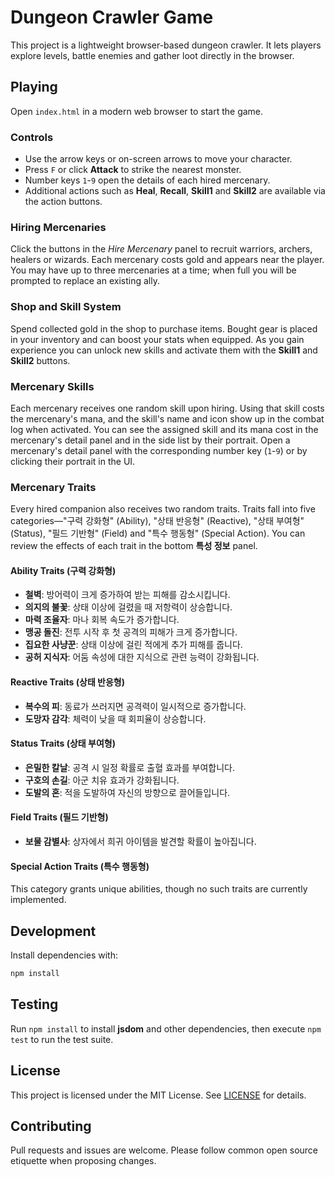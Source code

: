 # Dungeon Crawler Game

This project is a lightweight browser-based dungeon crawler. It lets players explore levels, battle enemies and gather loot directly in the browser.

## Playing

Open `index.html` in a modern web browser to start the game.

### Controls

- Use the arrow keys or on-screen arrows to move your character.
- Press `F` or click **Attack** to strike the nearest monster.
- Number keys `1`-`9` open the details of each hired mercenary.
- Additional actions such as **Heal**, **Recall**, **Skill1** and **Skill2** are available via the action buttons.

### Hiring Mercenaries

Click the buttons in the *Hire Mercenary* panel to recruit warriors, archers, healers or wizards. Each mercenary costs gold and appears near the player. You may have up to three mercenaries at a time; when full you will be prompted to replace an existing ally.

### Shop and Skill System

Spend collected gold in the shop to purchase items. Bought gear is placed in your inventory and can boost your stats when equipped. As you gain experience you can unlock new skills and activate them with the **Skill1** and **Skill2** buttons.

### Mercenary Skills

Each mercenary receives one random skill upon hiring. Using that skill costs the
mercenary's mana, and the skill's name and icon show up in the combat log when
activated. You can see the assigned skill and its mana cost in the mercenary's
detail panel and in the side list by their portrait. Open a mercenary's detail
panel with the corresponding number key (`1`-`9`) or by clicking their portrait
in the UI.

### Mercenary Traits

Every hired companion also receives two random traits. Traits fall into five categories—"구력 강화형" (Ability), "상태 반응형" (Reactive), "상태 부여형" (Status), "필드 기반형" (Field) and "특수 행동형" (Special Action). You can review the effects of each trait in the bottom **특성 정보** panel.

#### Ability Traits (구력 강화형)

- **철벽**: 방어력이 크게 증가하여 받는 피해를 감소시킵니다.
- **의지의 불꽃**: 상태 이상에 걸렸을 때 저항력이 상승합니다.
- **마력 조율자**: 마나 회복 속도가 증가합니다.
- **맹공 돌진**: 전투 시작 후 첫 공격의 피해가 크게 증가합니다.
- **집요한 사냥꾼**: 상태 이상에 걸린 적에게 추가 피해를 줍니다.
- **공허 지식자**: 어둠 속성에 대한 지식으로 관련 능력이 강화됩니다.

#### Reactive Traits (상태 반응형)

- **복수의 피**: 동료가 쓰러지면 공격력이 일시적으로 증가합니다.
- **도망자 감각**: 체력이 낮을 때 회피율이 상승합니다.

#### Status Traits (상태 부여형)

- **은밀한 칼날**: 공격 시 일정 확률로 출혈 효과를 부여합니다.
- **구호의 손길**: 아군 치유 효과가 강화됩니다.
- **도발의 혼**: 적을 도발하여 자신의 방향으로 끌어들입니다.

#### Field Traits (필드 기반형)

- **보물 감별사**: 상자에서 희귀 아이템을 발견할 확률이 높아집니다.

#### Special Action Traits (특수 행동형)

This category grants unique abilities, though no such traits are currently
implemented.

## Development

Install dependencies with:

```bash
npm install
```

## Testing

Run `npm install` to install **jsdom** and other dependencies, then execute `npm test` to run the test suite.

## License

This project is licensed under the MIT License. See [LICENSE](LICENSE) for details.

## Contributing

Pull requests and issues are welcome. Please follow common open source etiquette when proposing changes.
